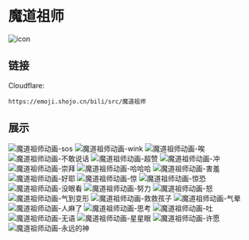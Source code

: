 # 魔道祖师
![icon](https://emoji.shojo.cn/bili/src/魔道祖师/icon.png)
## 链接
Cloudflare:
```
https://emoji.shojo.cn/bili/src/魔道祖师
```
## 展示
![魔道祖师动画-sos](https://emoji.shojo.cn/bili/src/魔道祖师/魔道祖师动画-sos.png)
![魔道祖师动画-wink](https://emoji.shojo.cn/bili/src/魔道祖师/魔道祖师动画-wink.png)
![魔道祖师动画-唉](https://emoji.shojo.cn/bili/src/魔道祖师/魔道祖师动画-唉.png)
![魔道祖师动画-不敢说话](https://emoji.shojo.cn/bili/src/魔道祖师/魔道祖师动画-不敢说话.png)
![魔道祖师动画-超赞](https://emoji.shojo.cn/bili/src/魔道祖师/魔道祖师动画-超赞.png)
![魔道祖师动画-冲](https://emoji.shojo.cn/bili/src/魔道祖师/魔道祖师动画-冲.png)
![魔道祖师动画-崇拜](https://emoji.shojo.cn/bili/src/魔道祖师/魔道祖师动画-崇拜.png)
![魔道祖师动画-哈哈哈](https://emoji.shojo.cn/bili/src/魔道祖师/魔道祖师动画-哈哈哈.png)
![魔道祖师动画-害羞](https://emoji.shojo.cn/bili/src/魔道祖师/魔道祖师动画-害羞.png)
![魔道祖师动画-好耶](https://emoji.shojo.cn/bili/src/魔道祖师/魔道祖师动画-好耶.png)
![魔道祖师动画-惊](https://emoji.shojo.cn/bili/src/魔道祖师/魔道祖师动画-惊.png)
![魔道祖师动画-惊恐](https://emoji.shojo.cn/bili/src/魔道祖师/魔道祖师动画-惊恐.png)
![魔道祖师动画-没眼看](https://emoji.shojo.cn/bili/src/魔道祖师/魔道祖师动画-没眼看.png)
![魔道祖师动画-努力](https://emoji.shojo.cn/bili/src/魔道祖师/魔道祖师动画-努力.png)
![魔道祖师动画-怒](https://emoji.shojo.cn/bili/src/魔道祖师/魔道祖师动画-怒.png)
![魔道祖师动画-气到变形](https://emoji.shojo.cn/bili/src/魔道祖师/魔道祖师动画-气到变形.png)
![魔道祖师动画-救救孩子](https://emoji.shojo.cn/bili/src/魔道祖师/魔道祖师动画-救救孩子.png)
![魔道祖师动画-气晕](https://emoji.shojo.cn/bili/src/魔道祖师/魔道祖师动画-气晕.png)
![魔道祖师动画-人麻了](https://emoji.shojo.cn/bili/src/魔道祖师/魔道祖师动画-人麻了.png)
![魔道祖师动画-思考](https://emoji.shojo.cn/bili/src/魔道祖师/魔道祖师动画-思考.png)
![魔道祖师动画-吐](https://emoji.shojo.cn/bili/src/魔道祖师/魔道祖师动画-吐.png)
![魔道祖师动画-无语](https://emoji.shojo.cn/bili/src/魔道祖师/魔道祖师动画-无语.png)
![魔道祖师动画-星星眼](https://emoji.shojo.cn/bili/src/魔道祖师/魔道祖师动画-星星眼.png)
![魔道祖师动画-许愿](https://emoji.shojo.cn/bili/src/魔道祖师/魔道祖师动画-许愿.png)
![魔道祖师动画-永远的神](https://emoji.shojo.cn/bili/src/魔道祖师/魔道祖师动画-永远的神.png)
